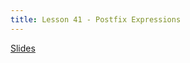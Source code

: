```yaml
---
title: Lesson 41 - Postfix Expressions
---
```


[Slides](https://github.com/novillo-cs/apcsa_material/blob/main/lessons/41_eval_postfix_expressions.pdf)
